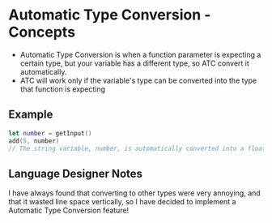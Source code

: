 # Automatic Type Conversion - Concepts

- Automatic Type Conversion is when a function parameter is expecting a certain type, but your variable has a different type, so ATC convert it automatically. 
- ATC will work only if the variable's type can be converted into the type that function is expecting

## Example

```Swift
let number = getInput()
add(5, number)
// The string variable, number, is automatically converted into a float value. 
```

## Language Designer Notes
I have always found that converting to other types were very annoying, 
and that it wasted line space vertically, so I have decided to 
implement a Automatic Type Conversion feature!
